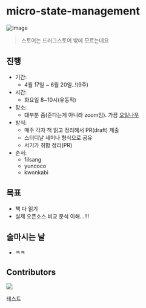 # micro-state-management

![image](https://user-images.githubusercontent.com/23524849/232463462-82a34a40-8d99-42e2-a05c-2cb6fa37db70.png)

> 스토어는 드러그스토어 밖에 모르는데요

## 진행

- 기간:
  - 4월 17일 ~ 6월 20일..!(9주)
- 시간:
  - 화요일 8~10시(유동적)
- 장소:
  - 대부분 줌(준다는게 아니라 zoom임). 가끔 [오일나우](https://www.oilnow.co.kr/)
- 방식:
  - 매주 각자 책 읽고 정리해서 PR(draft) 제출
  - 스터디날 세미나 형식으로 공유
  - 서기가 취합 정리(PR)
- 순서:
  - 1ilsang
  - yuncoco
  - kwonkabi

## 목표

- 책 다 읽기
- 실제 오픈소스 비교 분석 이해...!!!

## 술마시는 날

- ㅋㅋ

## Contributors

<a href="https://github.com/Road-of-CODEr/micro-state-management/graphs/contributors">
  <img src="https://contributors-img.web.app/image?repo=Road-of-CODEr/micro-state-management" />
</a>

테스트
